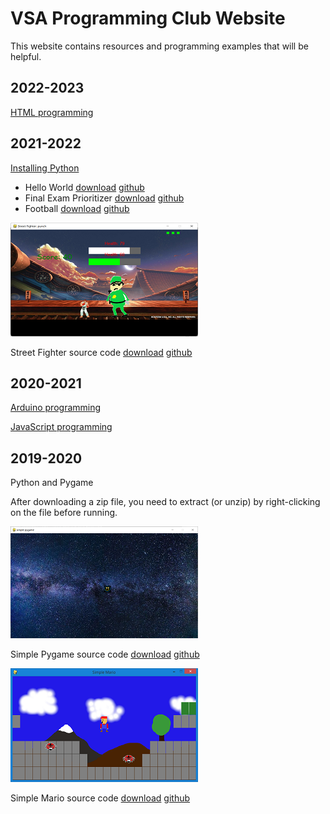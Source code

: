 # VSA Programming Club Website

This website contains resources and programming examples that will be helpful.

## 2022-2023

[HTML programming](html)

## 2021-2022

[Installing Python](installing_python)

* Hello World [download](python/hello_world.py) [github](https://github.com/davidmerickson01/davidmerickson01.github.io/tree/master/python/hello_world.py)
* Final Exam Prioritizer [download](python/final_exam_prioritizer.py) [github](https://github.com/davidmerickson01/davidmerickson01.github.io/tree/master/python/final_exam_prioritizer.py)
* Football [download](python/football.py) [github](https://github.com/davidmerickson01/davidmerickson01.github.io/tree/master/python/football.py)

![street fighter screenshot](python/street_fighter_thumbnail.png)

Street Fighter source code [download](https://download-directory.github.io/?url=https://github.com/davidmerickson01/davidmerickson01.github.io/tree/master/python/street_fighter
) [github](https://github.com/davidmerickson01/davidmerickson01.github.io/tree/master/python/street_fighter)

## 2020-2021

[Arduino programming](arduino)

[JavaScript programming](javascript)

## 2019-2020

Python and Pygame

After downloading a zip file, you need to extract (or unzip) by right-clicking on the file before running.

![simple pygame screenshot](python/simple_pygame_thumbnail.png)

Simple Pygame source code [download](https://download-directory.github.io/?url=https://github.com/davidmerickson01/davidmerickson01.github.io/tree/master/python/simple_pygame
) [github](https://github.com/davidmerickson01/davidmerickson01.github.io/tree/master/python/simple_pygame)

![simple mario screenshot](python/simple_mario_thumbnail.png)

Simple Mario source code [download](https://download-directory.github.io/?url=https://github.com/davidmerickson01/davidmerickson01.github.io/tree/master/python/simple_mario
) [github](https://github.com/davidmerickson01/davidmerickson01.github.io/tree/master/python/simple_mario)
